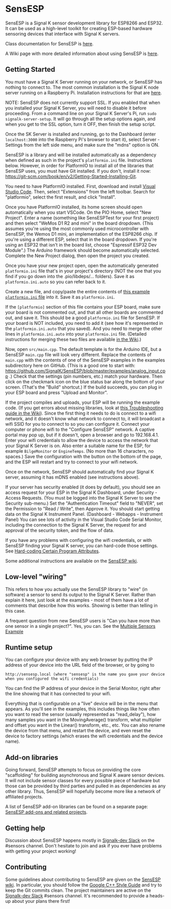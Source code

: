 # SensESP

SensESP is a Signal K sensor development library for ESP8266
and ESP32. It can be used as a high-level toolkit for
creating ESP-based hardware sensoring devices that interface with Signal K
servers.

Class documentation for SensESP is [here](http://signalk.org/SensESP/generated/docs/annotated.html).

A Wiki page with more detailed information about using SensESP is [here](https://github.com/SignalK/SensESP/wiki).

## Getting Started

You must have a Signal K Server running on your network, or SensESP has nothing to connect to. The most common installation is the Signal K node server running on a Raspberry Pi. Installation instructions for that are [here](https://github.com/SignalK/signalk-server-node/blob/master/raspberry_pi_installation.md).

NOTE: SensESP does not currently support SSL. If you enabled that when you installed your Signal K Server, you will need to disable it before proceeding. From a command line on your Signal K Server's Pi, run `sudo signalk-server-setup`. It will go through all the setup options again, and when you get to the SSL option, turn it OFF, then finish the setup script.

Once the SK Server is installed and running, go to the Dashboard (enter `localhost:3000` into the Raspberry Pi's browser to start it), select Server - Settings from the left side menu, and make sure the "mdns" option is ON.

SensESP is a library and will be installed automatically as a dependency when defined as such in the project's
`platformio.ini` file. Instructions below. However, in order for PlatformIO to install all of the libraries that SensESP uses, you must have Git installed. If you don't, install it now: https://git-scm.com/book/en/v2/Getting-Started-Installing-Git.

You need to have PlatformIO installed. First, download and install [Visual Studio Code](https://code.visualstudio.com/).
Then, select "Extensions" from the left toolbar. Search for "platformio", select the first result, and click "Install".

Once you have PlatformIO installed, its home screen should open automatically when you start VSCode. On the PIO Home, 
select "New Project". Enter a name (something like SensESPTest for your first project) and then select "WeMos
D1 R2 and mini" in the board dropdown. (This assumes you're using the most commonly used microcontroller with SensESP, 
the Wemos D1 mini, an implementation of the ESP8266 chip. If you're using a different ESP, select that in the 
board dropdown. If you're using an ESP32 that isn't in the board list, choose "Espressif ESP32 Dev Module".)
The Arduino framework should become automatically selected. Complete the New Project dialog, then open the project you created.

Once you have your new project open, open the automatically generated `platformio.ini` file that's in your project's directory (NOT the one that you find if you go down into the .pio/libdeps/... folders). Save it as `platformio.ini.auto` so you can refer back to it.

Create a new file, and copy/paste the entire contents of [this example `platformio.ini` file](https://github.com/SignalK/SensESP/blob/master/examples/platformio.ini) into it. Save it as `platformio.ini`.

If the `[platformio]` section of this file contains your ESP board, make sure your board is not commented out, and that all other boards are commented out, and save it. This should be a good `platformio.ini` file for SensESP. If your board is NOT included, you need to add it (see how it's represented in the `platformio.ini.auto` that you saved). And you need to merge the other lines in `platformio.ini.auto` into your `platformio.ini` file. (Detailed instructions for merging these two files are available [in the Wiki](https://github.com/SignalK/SensESP/wiki/SensESP-Overview-and-Programming-Details#getting-a-good-platformioini-file).)

Now, open `src/main.cpp`. The default template is for the Arduino IDE, but a SensESP `main.cpp` file will look very different. Replace the contents of `main.cpp` with the contents of one of the SensESP examples in the examples subdirectory here on GitHub. (This is a good one to start with: https://github.com/SignalK/SensESP/blob/master/examples/analog_input.cpp .) Check that the settings (pin numbers, etc.) match your hardware. Then click on the checkmark icon on the blue status bar along the bottom of your screen. (That's the "Build" shortcut.) If the build succeeds, you can plug in your ESP board and press "Upload and Monitor".

If the project compiles and uploads, your ESP will be running the example code. (If you get errors about missing libraries, look at [this Troubleshooting guide in the Wiki](https://github.com/SignalK/SensESP/wiki/Troubleshooting#missing-libraries)). Since the first thing it needs to do is connect to a wifi network, and it doesn't know what network to connect to, it will broadcast a wifi SSID for you to connect to so you can configure it. Connect your computer or phone wifi to the "Configure SensESP" network. A captive portal may pop up, but if it doesn't, open a browser and go to 192.168.4.1. Enter your wifi credentials to allow the device to access the network that your Signal K Server is on. Also enter a suitable name for the ESP, for example `BilgeMonitor` or `EngineTemps`. (No more than 16 characters, no spaces.) Save the configuration with the button on the bottom of the page, and the ESP will restart and try to connect to your wifi network.

Once on the network, SensESP should automatically find your Signal K server, assuming it has mDNS enabled (see instructions above). 

If your server has security enabled (it does by default), you should see an access request for your ESP in the Signal K Dashboard, under Security - Access Requests. (You must be logged into the Signal K Server to see the Security sub-menu.) Set the "Authentication Timeout" field to "NEVER", set the Permission to "Read / Write", then Approve it. You should start getting data on the Signal K Instrument Panel. (Dashboard - Webapps - Instrument Panel) You can see lots of activity in the Visual Studio Code Serial Monitor, including the connection to the Signal K Server, the request for and approval of the security token, and the flow of data.

If you have any problems with configuring the wifi credentials, or with SensESP finding your Signal K server, you can hard-code those settings. See [Hard-coding Certain Program Attributes](https://github.com/SignalK/SensESP/wiki/SensESP-Overview-and-Programming-Details#hard-coding-certain-program-attributes).

Some additional instructions are available on the [SensESP wiki](https://github.com/SignalK/SensESP/wiki/). 

## Low-level "wiring"

This refers to how you actually use the SensESP library to "wire" (in software) a sensor to send its output to the Signal K Server. Rather than explain it here, just look at the examples - most of them have a lot of comments that describe how this works. Showing is better than telling in this case.

A frequent question from new SensESP users is "Can you have more than one sensor in a single project?". Yes, you can. See the [Multiple Sensors Example](https://github.com/SignalK/SensESP/blob/master/examples/multiple_sensors_example.cpp)

## Runtime setup

You can configure your device with any web browser by putting the IP address of your device into the URL field of the browser, or by going to

    http://sensesp.local (where "sensesp" is the name you gave your device when you configured the wifi credentials)

You can find the IP address of your device in the Serial Monitor, right after the line showing that it has connected to your wifi.     

Everything that is configurable on a "live" device will be in the menu that appears. As you'll see in the examples, this includes things like how often you want to read the sensor (usually represented as "read_delay"), how many samples you want in the MovingAverage() transform, what multiplier and offset you want in the Linear() transform, etc., etc. You can also rename the device from that menu, and restart the device, and even reset the device to factory settings (which erases the wifi credentials and the device name).

## Add-on libraries

Going forward, SensESP attempts to focus on providing the core "scaffolding" for building asynchronous and Signal K aware sensor devices. It will not include sensor classes for every possible piece of hardware but those can be provided by third parties and pulled in as dependencies as any other library. Thus, SensESP will hopefully become more like a network of affiliated projects.

A list of SensESP add-on libraries can be found on a separate page: [SensESP add-ons and related projects](https://github.com/SignalK/SensESP/blob/master/docs/Add-ons.md).


## Getting help

Discussion about SensESP happens mostly in [Signalk-dev Slack](http://slack-invite.signalk.org/) on the #sensors channel. Don't hesitate to join and ask if you ever have problems with getting your project working!

## Contributing

Some guidelines about contributing to SensESP are given on the [SensESP wiki](https://github.com/SignalK/SensESP/wiki/Contributing-to-the-SensESP-Project). In particular, you should follow the [Google C++ Style Guide](https://google.github.io/styleguide/cppguide.html) and try to keep the Git commits clean. The project maintainers are active on the [Signalk-dev Slack](http://slack-invite.signalk.org/) #sensors channel. It's recommended to provide a heads-up about your plans there first!
